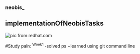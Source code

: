 ### **neobis_**

## implementationOfNeobisTasks

![pic from redhat.com](https://developers.redhat.com/sites/default/files/styles/list_item_thumb/public/ST-java1_1x%20%283%29_3.png?itok=mn2zw0CD)

#Study paln:
<sup> Week1 </sup>
-solved ps
+learned using git command line





